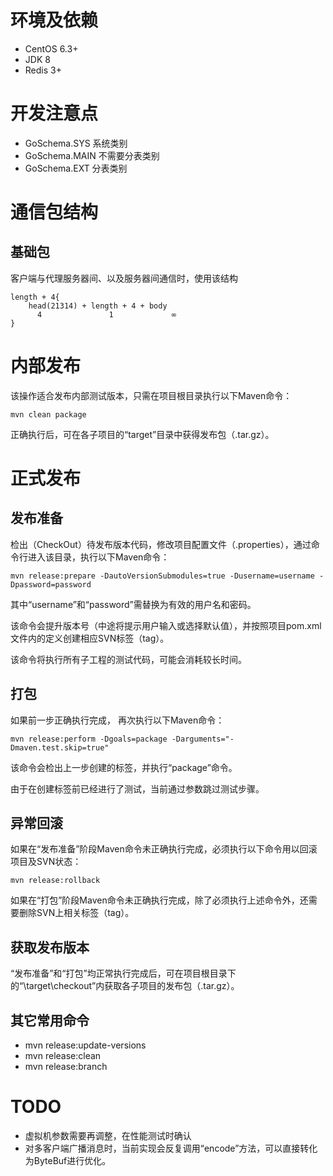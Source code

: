 环境及依赖
========

* CentOS 6.3+
* JDK 8
* Redis 3+

开发注意点
========

* GoSchema.SYS	系统类别
* GoSchema.MAIN	不需要分表类别
* GoSchema.EXT	分表类别


通信包结构
========

基础包
-----

客户端与代理服务器间、以及服务器间通信时，使用该结构
	
	length + 4{
		head(21314) + length + 4 + body
	 	  4			      1      		∞ 
	}

内部发布
======

该操作适合发布内部测试版本，只需在项目根目录执行以下Maven命令：

	mvn clean package

正确执行后，可在各子项目的“target”目录中获得发布包（.tar.gz）。

正式发布
======

发布准备
------

检出（CheckOut）待发布版本代码，修改项目配置文件（.properties），通过命令行进入该目录，执行以下Maven命令：

	mvn release:prepare -DautoVersionSubmodules=true -Dusername=username -Dpassword=password
	
其中“username”和“password”需替换为有效的用户名和密码。

该命令会提升版本号（中途将提示用户输入或选择默认值），并按照项目pom.xml文件内的定义创建相应SVN标签（tag）。

该命令将执行所有子工程的测试代码，可能会消耗较长时间。

打包
---

如果前一步正确执行完成， 再次执行以下Maven命令：

	mvn release:perform -Dgoals=package -Darguments="-Dmaven.test.skip=true"
	
该命令会检出上一步创建的标签，并执行“package”命令。

由于在创建标签前已经进行了测试，当前通过参数跳过测试步骤。

异常回滚
------

如果在“发布准备”阶段Maven命令未正确执行完成，必须执行以下命令用以回滚项目及SVN状态：

	mvn release:rollback

如果在“打包”阶段Maven命令未正确执行完成，除了必须执行上述命令外，还需要删除SVN上相关标签（tag）。

获取发布版本
--------

“发布准备”和“打包”均正常执行完成后，可在项目根目录下的“\target\checkout”内获取各子项目的发布包（.tar.gz）。

其它常用命令
---------

* mvn release:update-versions
* mvn release:clean
* mvn release:branch

TODO
====

* 虚拟机参数需要再调整，在性能测试时确认
* 对多客户端广播消息时，当前实现会反复调用“encode”方法，可以直接转化为ByteBuf进行优化。


